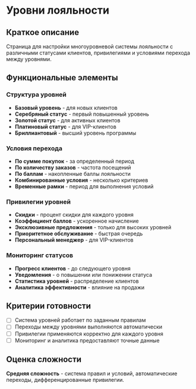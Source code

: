 # Уровни лояльности

## Краткое описание

Страница для настройки многоуровневой системы лояльности с различными статусами клиентов, привилегиями и условиями перехода между уровнями.

## Функциональные элементы

### Структура уровней

- **Базовый уровень** - для новых клиентов
- **Серебряный статус** - первый повышенный уровень
- **Золотой статус** - для активных клиентов
- **Платиновый статус** - для VIP-клиентов
- **Бриллиантовый** - высший уровень программы

### Условия перехода

- **По сумме покупок** - за определенный период
- **По количеству заказов** - частота посещений
- **По баллам** - накопленные баллы лояльности
- **Комбинированные условия** - несколько критериев
- **Временные рамки** - период для выполнения условий

### Привилегии уровней

- **Скидки** - процент скидки для каждого уровня
- **Коэффициент баллов** - ускоренное начисление
- **Эксклюзивные предложения** - только для высоких уровней
- **Приоритетное обслуживание** - быстрая очередь
- **Персональный менеджер** - для VIP-клиентов

### Мониторинг статусов

- **Прогресс клиентов** - до следующего уровня
- **Уведомления** - о повышении или понижении статуса
- **Статистика уровней** - распределение клиентов
- **Аналитика эффективности** - влияние на продажи

## Критерии готовности

- [ ] Система уровней работает по заданным правилам
- [ ] Переходы между уровнями выполняются автоматически
- [ ] Привилегии применяются корректно для каждого уровня
- [ ] Мониторинг и аналитика предоставляют точные данные

## Оценка сложности

**Средняя сложность** - система правил и условий, автоматические переходы, дифференцированные привилегии.
